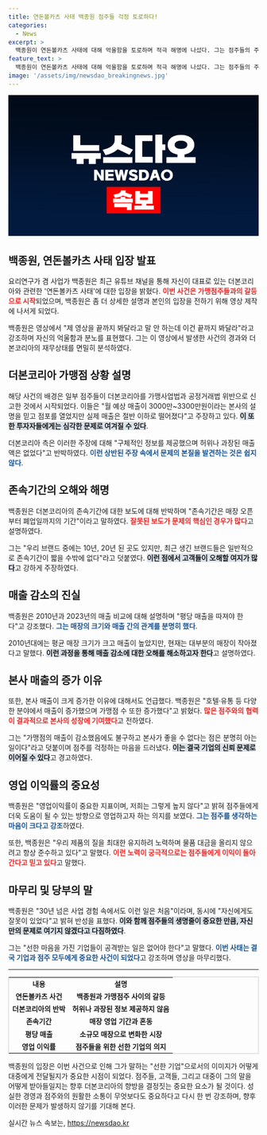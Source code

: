 ```yaml
---
title: 연돈볼카츠 사태 백종원 점주들 걱정 토로하다!
categories:
  - News
excerpt: >
  백종원이 연돈볼카츠 사태에 대해 억울함을 토로하며 적극 해명에 나섰다. 그는 점주들의 주장에 반박하며, 매출 변화의 배경과 회사의 노력을 자세히 설명했다. 그의 진솔한 고백이 큰 화제를 모으고 있다.
feature_text: >
  백종원이 연돈볼카츠 사태에 대해 억울함을 토로하며 적극 해명에 나섰다. 그는 점주들의 주장에 반박하며, 매출 변화의 배경과 회사의 노력을 자세히 설명했다. 그의 진솔한 고백이 큰 화제를 모으고 있다.
image: '/assets/img/newsdao_breakingnews.jpg'
---
```


<p><img src="/assets/img/newsdao_breakingnews.jpg" alt="ontimetimes 속보" /></p>

<h2 data-ke-size="size26">백종원, 연돈볼카츠 사태 입장 발표</h2>

<p data-ke-size="size16"></p>

<p>요리연구가 겸 사업가 백종원은 최근 유튜브 채널을 통해 자신이 대표로 있는 더본코리아와 관련한 '연돈볼카츠 사태'에 대한 입장을 밝혔다. <b><span style="color: #ee2323;">이번 사건은 가맹점주들과의 갈등으로 시작</span></b>되었으며, 백종원은 좀 더 상세한 설명과 본인의 입장을 전하기 위해 영상 제작에 나서게 되었다. </p>

<p data-ke-size="size16"></p>

<p>백종원은 영상에서 "제 영상을 끝까지 봐달라고 말 안 하는데 이건 끝까지 봐달라"라고 강조하며 자신의 억울함과 분노를 표현했다. 그는 이 영상에서 발생한 사건의 경과와 더본코리아의 재무상태를 면밀히 분석하였다.</p>

<p data-ke-size="size16"></p>

<h2 data-ke-size="size26">더본코리아 가맹점 상황 설명</h2>

<p data-ke-size="size16"></p>

<p>해당 사건의 배경은 일부 점주들이 더본코리아를 가맹사업법과 공정거래법 위반으로 신고한 것에서 시작되었다. 이들은 "월 예상 매출이 3000만~3300만원이라는 본사의 설명을 믿고 점포를 열었지만 실제 매출은 절반 이하로 떨어졌다"고 주장하고 있다. <b><span style="background-color: #21538527;">이 또한 투자자들에게는 심각한 문제로 여겨질 수 있다</span></b>.</p>

<p data-ke-size="size16"></p>

<p>더본코리아 측은 이러한 주장에 대해 "구체적인 정보를 제공했으며 허위나 과장된 매출액은 없었다"고 반박하였다. <b><span style="color: #1a5490;">이런 상반된 주장 속에서 문제의 본질을 발견하는 것은 쉽지 않다</span></b>. </p>

<p data-ke-size="size16"></p>

<h2 data-ke-size="size26">존속기간의 오해와 해명</h2>

<p data-ke-size="size16"></p>

<p>백종원은 더본코리아의 존속기간에 대한 보도에 대해 반박하며 "존속기간은 매장 오픈부터 폐업일까지의 기간"이라고 말하였다. <b><span style="color: #ee2323;">잘못된 보도가 문제의 핵심인 경우가 많다</span></b>고 설명하였다. </p>

<p data-ke-size="size16"></p>

<p>그는 "우리 브랜드 중에는 10년, 20년 된 곳도 있지만, 최근 생긴 브랜드들은 일반적으로 존속기간이 짧을 수밖에 없다"라고 덧붙였다. <b><span style="background-color: #21538527;">이런 점에서 고객들이 오해할 여지가 많다</span></b>고 강하게 주장하였다.</p>

<p data-ke-size="size16"></p>

<h2 data-ke-size="size26">매출 감소의 진실</h2>

<p data-ke-size="size16"></p>

<p>백종원은 2010년과 2023년의 매출 비교에 대해 설명하며 "평당 매출을 따져야 한다"고 강조했다. <b><span style="color: #1a5490;">그는 매장의 크기와 매출 간의 관계를 분명히 했다</span></b>. </p>

<p data-ke-size="size16"></p>

<p>2010년대에는 평균 매장 크기가 크고 매출이 높았지만, 현재는 대부분의 매장이 작아졌다고 말했다. <b><span style="background-color: #21538527;">이런 과정을 통해 매출 감소에 대한 오해를 해소하고자 한다</span></b>고 설명하였다.</p>

<p data-ke-size="size16"></p>

<h2 data-ke-size="size26">본사 매출의 증가 이유</h2>

<p data-ke-size="size16"></p>

<p>또한, 본사 매출이 크게 증가한 이유에 대해서도 언급했다. 백종원은 "호텔·유통 등 다양한 분야에서 매출이 증가했으며 가맹점 수 또한 증가했다"고 밝혔다. <b><span style="color: #ee2323;">많은 점주와의 협력이 결과적으로 본사의 성장에 기여했다</span></b>고 전하였다. </p>

<p data-ke-size="size16"></p>

<p>그는 "가맹점의 매출이 감소했음에도 불구하고 본사가 좋을 수 없다는 점은 분명히 아는 일이다"라고 덧붙이며 점주를 걱정하는 마음을 드러냈다. <b><span style="background-color: #21538527;">이는 결국 기업의 신뢰 문제로 이어질 수 있다</span></b>고 경고하였다.</p>

<p data-ke-size="size16"></p>

<h2 data-ke-size="size26">영업 이익률의 중요성</h2>

<p data-ke-size="size16"></p>

<p>백종원은 "영업이익률이 중요한 지표이며, 저희는 그렇게 높지 않다"고 밝혀 점주들에게 더욱 도움이 될 수 있는 방향으로 영업하고자 하는 의지를 보였다. <b><span style="color: #1a5490;">그는 점주를 생각하는 마음이 크다고 강조</span></b>하였다.</p>

<p data-ke-size="size16"></p>

<p>또한, 백종원은 "우리 제품의 질을 최대한 유지하려 노력하며 물품 대금을 올리지 않으려고 항상 준수하고 있다"고 말했다. <b><span style="color: #ee2323;">이런 노력이 궁극적으로는 점주들에게 이익이 돌아간다고 믿고 있다</span></b>고 말했다.</p>

<p data-ke-size="size16"></p>

<h2 data-ke-size="size26">마무리 및 당부의 말</h2>

<p data-ke-size="size16"></p>

<p>백종원은 "30년 넘은 사업 경험 속에서도 이런 일은 처음"이라며, 동시에 "자신에게도 잘못이 있었다"고 밝혀 반성을 표했다. <b><span style="background-color: #21538527;">이와 함께 점주들의 생명줄이 중요한 만큼, 자신만의 문제로 여기지 않겠다고 다짐하였다</span></b>. </p>

<p data-ke-size="size16"></p>

<p>그는 "선한 마음을 가진 기업들이 공격받는 일은 없어야 한다"고 말했다. <b><span style="color: #1a5490;">이번 사태는 결국 기업과 점주 모두에게 중요한 사건이 되었다</span></b>고 강조하며 영상을 마무리했다. </p>

<hr>

<table style="width: 100%; border: 1px solid #ccc;">
<tr>
<td style="text-align: center; height: 17px;"><b>내용</b></td>
<td style="text-align: center; height: 17px;"><b>설명</b></td>
</tr>
<tr>
<td style="text-align: center; height: 17px;"><b>연돈볼카츠 사건</b></td>
<td style="text-align: center; height: 17px;"><b>백종원과 가맹점주 사이의 갈등</b></td>
</tr>
<tr>
<td style="text-align: center; height: 17px;"><b>더본코리아의 반박</b></td>
<td style="text-align: center; height: 17px;"><b>허위나 과장된 정보 제공하지 않음</b></td>
</tr>
<tr>
<td style="text-align: center; height: 17px;"><b>존속기간</b></td>
<td style="text-align: center; height: 17px;"><b>매장 영업 기간과 혼동</b></td>
</tr>
<tr>
<td style="text-align: center; height: 17px;"><b>평당 매출</b></td>
<td style="text-align: center; height: 17px;"><b>소규모 매장으로 변화한 시장</b></td>
</tr>
<tr>
<td style="text-align: center; height: 17px;"><b>영업 이익률</b></td>
<td style="text-align: center; height: 17px;"><b>점주들을 위한 선한 기업의 의지</b></td>
</tr>
</table>

<p data-ke-size="size16"></p> 

<p>백종원의 입장은 이번 사건으로 인해 그가 말하는 "선한 기업"으로서의 이미지가 어떻게 대중에게 전달될지가 중요한 시점이 되었다. 점주들, 고객들, 그리고 대중이 그의 말을 어떻게 받아들일지는 향후 더본코리아의 향방을 결정짓는 중요한 요소가 될 것이다. 성실한 경영과 점주와의 원활한 소통이 무엇보다도 중요하다고 다시 한 번 강조하며, 향후 이러한 문제가 발생하지 않기를 기대해 본다.</p>
실시간 뉴스 속보는, <a href="https://newsdao.kr" rel="dofollow">https://newsdao.kr</a>


